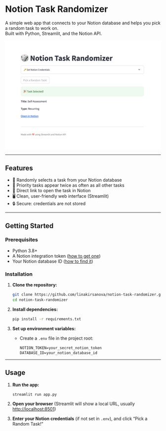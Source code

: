 # Notion Task Randomizer

A simple web app that connects to your Notion database and helps you pick a random task to work on.  
Built with Python, Streamlit, and the Notion API.

![App Screenshot](static/images/app-screenshot.png)

---

## Features

- 🎲 Randomly selects a task from your Notion database
- 💪 Priority tasks appear twice as often as all other tasks
- 🔗 Direct link to open the task in Notion
- 🖥️ Clean, user-friendly web interface (Streamlit)
- 🔒 Secure: credentials are not stored

---
## Getting Started

### Prerequisites

- Python 3.8+
- A Notion integration token ([how to get one](https://developers.notion.com/docs/create-a-notion-integration))
- Your Notion database ID ([how to find it](https://developers.notion.com/docs/working-with-databases))

### Installation

1. **Clone the repository:**
    ```bash
    git clone https://github.com/linakirsanova/notion-task-randomizer.git
    cd notion-task-randomizer
    ```

2. **Install dependencies:**
    ```bash
    pip install -r requirements.txt
    ```

3. **Set up environment variables:**
    - Create a `.env` file in the project root:
      ```
      NOTION_TOKEN=your_secret_notion_token
      DATABASE_ID=your_notion_database_id
      ```

---

## Usage

1. **Run the app:**
    ```bash
    streamlit run app.py
    ```

2. **Open your browser** (Streamlit will show a local URL, usually [http://localhost:8501](http://localhost:8501))

3. **Enter your Notion credentials** (if not set in `.env`), and click “Pick a Random Task!”